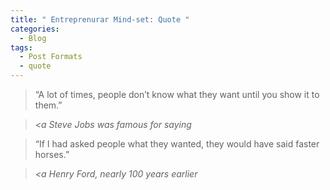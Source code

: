 ```yaml
---
title: " Entreprenurar Mind-set: Quote "
categories:
  - Blog
tags:
  - Post Formats
  - quote
---
```


> “A lot of times, people don’t know what they want until you show it to them.”  
  
> <cite><a Steve Jobs was famous for saying


           
> “If I had asked people what they wanted, they would have said faster horses.”
  
> <cite><a Henry Ford, nearly 100 years earlier
           
